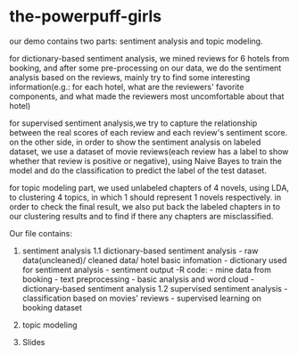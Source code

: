  # the-powerpuff-girls

our demo contains two parts: sentiment analysis and topic modeling.

for dictionary-based sentiment analysis, we mined reviews for 6 hotels from booking, and after some pre-processing on our data, we do the sentiment analysis based on the reviews, mainly try to find some interesting information(e.g.: for each hotel, what are the reviewers' favorite components, and what made the reviewers most uncomfortable about that hotel)

for supervised sentiment analysis,we try to capture the relationship between the real scores of each review and each review's sentiment score.
on the other side, in order to show the sentiment analysis on labeled dataset, we use a dataset of movie reviews(each review has a label to show whether that review is positive or negative), using Naive Bayes to train the model and do the classification to predict the label of the test dataset.

for topic modeling part, we used unlabeled chapters of 4 novels, using LDA, to clustering 4 topics, in which 1 should represent 1 novels respectively. in order to check the final result, we also put back the labeled chapters in to our clustering results and to find if there any chapters are misclassified.

Our file contains:
1. sentiment analysis
    1.1 dictionary-based sentiment analysis
        - raw data(uncleaned)/ cleaned data/ hotel basic infomation
        - dictionary used for sentiment analysis
        - sentiment output
        -R code:
           - mine data from booking
           - text preprocessing
           - basic analysis and word cloud 
           - dictionary-based sentiment analysis
     1.2 supervised sentiment analysis
        - classification based on movies' reviews
        - supervised learning on booking dataset

2. topic modeling
3. Slides
